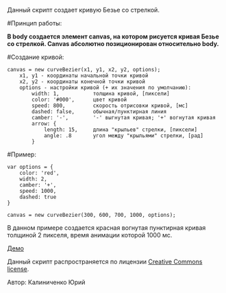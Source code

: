 Данный скрипт создает кривую Безье со стрелкой.

#Принцип работы:

**В body создается элемент canvas, на котором рисуется кривая Безье со стрелкой. Canvas абсолютно позиционирован относительно body.**


#Создание кривой:

    canvas = new curveBezier(x1, y1, x2, y2, options);
        x1, y1 - координаты начальной точки кривой
        x2, y2 - координаты конечной точки кривой
        options - настройки кривой (+ их значения по умолчанию):
            width: 1,           толщина кривой, [пиксели]
            color: '#000',      цвет кривой
            speed: 800,         скорость отрисовки кривой, [мс]
            dashed: false,      обычная/пунктирная линия
            camber: '-',        '-' выгнутая кривая; '+' вогнутая кривая
            arrow: {
                length: 15,     длина "крыльев" стрелки, [пиксели]
                angle: .8       угол между "крыльями" стрелки, [рад]
            }


#Пример:
    
    var options = {
        color: 'red',
        width: 2,
        camber: '+',
        speed: 1000,
        dashed: true
    }

    canvas = new curveBezier(300, 600, 700, 1000, options);

В данном примере создается красная вогнутая пунктирная кривая толщиной 2 пикселя, время анимации которой 1000 мс.

[Демо](http://jsfiddle.net/D4QZA/)


Данный скрипт распространяется по лицензии [Creative Commons license](http://creativecommons.org/licenses/by-sa/3.0/).

Автор: Калиниченко Юрий